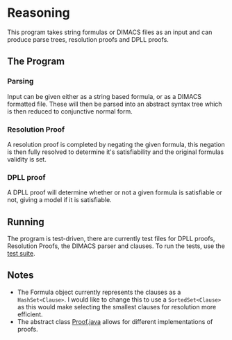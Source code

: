 # Reasoning
This program takes string formulas or DIMACS files as an input and can produce parse trees, resolution proofs and DPLL proofs.
## The Program
### Parsing
Input can be given either as a string based formula, or as a DIMACS formatted file. These will then be parsed into an abstract syntax tree which is then reduced to conjunctive normal form.
### Resolution Proof
A resolution proof is completed by negating the given formula, this negation is then fully resolved to determine it's satisfiability and the original formulas validity is set.
### DPLL proof
A DPLL proof will determine whether or not a given formula is satisfiable or not, giving a model if it is satisfiable.
## Running
The program is test-driven, there are currently test files for DPLL proofs, Resolution Proofs, the DIMACS parser and clauses.
To run the tests, use the [test suite](https://github.com/georgehtaylor1/Reasoning/blob/master/src/AllTests.java).
## Notes
- The Formula object currently represents the clauses as a `HashSet<Clause>`. I would like to change this to use a `SortedSet<Clause>` as this would make selecting the smallest clauses for resolution more efficient.
- The abstract class [Proof.java](https://github.com/georgehtaylor1/Reasoning/blob/master/src/Proof.java) allows for different implementations of proofs.
